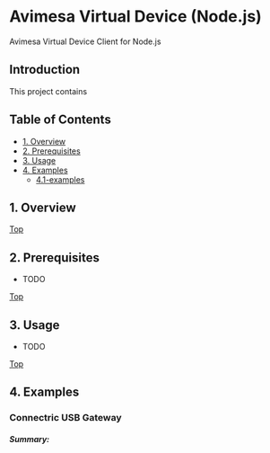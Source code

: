 # Avimesa Virtual Device (Node.js)
Avimesa Virtual Device Client for Node.js

## Introduction

This project contains 

<a id="toc"></a>
## Table of Contents
- [1. Overview](#1.-overview)
- [2. Prerequisites](#2.-prerequisites)
- [3. Usage](#3.-usage)
- [4. Examples](#4.-examples)
    - [4.1-examples](#4.1-examples)


<a id="1.-overview"></a>
## 1. Overview

[Top](#toc)<br>
<a id="2.-prerequisites"></a>
## 2. Prerequisites

- TODO


[Top](#toc)<br>
<a id="3.-usage"></a>
## 3. Usage

- TODO


[Top](#toc)<br>
<a id="4.-examples"></a>
## 4. Examples


<a id="4.1-examples"></a>
### Connectric USB Gateway

##### Summary:

